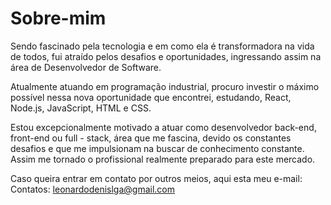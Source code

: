 # Sobre-mim

Sendo fascinado pela tecnologia e em como ela é transformadora na vida de todos, fui atraído pelos desafios e oportunidades, ingressando assim na área de Desenvolvedor de Software.

Atualmente atuando em programação industrial, procuro investir o máximo possível nessa nova oportunidade que encontrei, estudando, React, Node.js, JavaScript, HTML e CSS.

Estou excepcionalmente motivado a atuar como desenvolvedor back-end, front-end ou full - stack, área que me fascina, devido os  constantes desafios e que me impulsionam na buscar de conhecimento constante.  Assim me tornado o profissional realmente preparado para este mercado.

Caso queira entrar em contato por outros meios, aqui esta meu e-mail:
Contatos: leonardodenislga@gmail.com
